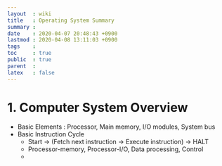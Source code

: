 ```yaml
---
layout  : wiki
title   : Operating System Summary
summary : 
date    : 2020-04-07 20:48:43 +0900
lastmod : 2020-04-08 13:11:03 +0900
tags    : 
toc     : true
public  : true
parent  : 
latex   : false
---
```

# 1. Computer System Overview

- Basic Elements : Processor, Main memory, I/O modules, System bus
- Basic Instruction Cycle
    - Start → (Fetch next instruction → Execute instruction) → HALT
    - Processor-memory, Processor-I/O, Data processing, Control
    -
